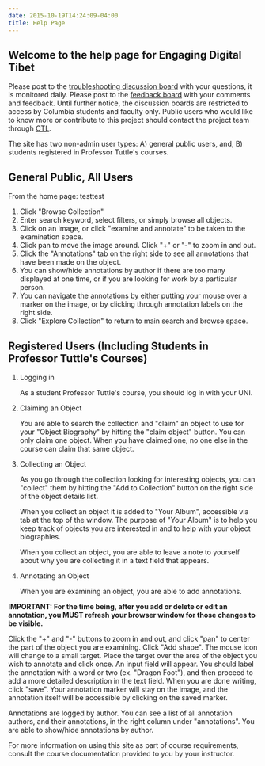 ```yaml
---
date: 2015-10-19T14:24:09-04:00
title: Help Page
---
```


## Welcome to the help page for Engaging Digital Tibet

Please post to the [troubleshooting discussion board](http://digitaltibet.wikispaces.columbia.edu/message/view/Discussion/6593987) with your questions, it is monitored daily. Please post to the [feedback board](http://digitaltibet.wikispaces.columbia.edu/message/view/Discussion/6593973) with your comments and feedback. Until further notice, the discussion boards are restricted to access by Columbia students and faculty only. Public users who would like to know more or contribute to this project should contact the project team through [CTL](http://ctl.columbia.edu/).

The site has two non-admin user types: A) general public users, and, B) students registered in Professor Tuttle's courses.

## General Public, All Users

From the home page: testtest

1. Click "Browse Collection"
2. Enter search keyword, select filters, or simply browse all objects.
3. Click on an image, or click "examine and annotate" to be taken to the examination space.
4. Click pan to move the image around. Click "+" or "-" to zoom in and out.
5. Click the "Annotations" tab on the right side to see all annotations that have been made on the object.
6. You can show/hide annotations by author if there are too many displayed at one time, or if you are looking for work by a particular person.
7. You can navigate the annotations by either putting your mouse over a marker on the image, or by clicking through annotation labels on the right side.
8. Click "Explore Collection" to return to main search and browse space.

## Registered Users (Including Students in Professor Tuttle's Courses)

1. Logging in

    As a student Professor Tuttle's course, you should log in with your UNI.

2. Claiming an Object

    You are able to search the collection and "claim" an object to use for your "Object Biography" by hitting the "claim object" button. You can only claim one object. When you have claimed one, no one else in the course can claim that same object.

3. Collecting an Object

    As you go through the collection looking for interesting objects, you can "collect" them by hitting the "Add to Collection" button on the right side of the object details list.

    When you collect an object it is added to "Your Album", accessible via tab at the top of the window. The purpose of "Your Album" is to help you keep track of objects you are interested in and to help with your object biographies.

    When you collect an object, you are able to leave a note to yourself about why you are collecting it in a text field that appears.

4. Annotating an Object

    When you are examining an object, you are able to add annotations.

**IMPORTANT: For the time being, after you add or delete or edit an annotation, you MUST refresh your browser window for those changes to be visible.**

Click the "+" and "-" buttons to zoom in and out, and click "pan" to center the part of the object you are examining. Click "Add shape". The mouse icon will change to a small target. Place the target over the area of the object you wish to annotate and click once. An input field will appear. You should label the annotation with a word or two (ex. "Dragon Foot"), and then proceed to add a more detailed description in the text field. When you are done writing, click "save". Your annotation marker will stay on the image, and the annotation itself will be accessible by clicking on the saved marker.

Annotations are logged by author. You can see a list of all annotation authors, and their annotations, in the right column under "annotations". You are able to show/hide annotations by author.

For more information on using this site as part of course requirements, consult the course documentation provided to you by your instructor.

